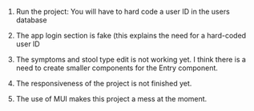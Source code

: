 1. Run the project:
You will have to hard code a user ID in the users database

2. The app login section is fake (this explains the need for a hard-coded user ID

3. The symptoms and stool type edit is not working yet. I think there is a need to create smaller components for the Entry component.

4. The responsiveness of the project is not finished yet.

5. The use of MUI makes this project a mess at the moment. 
